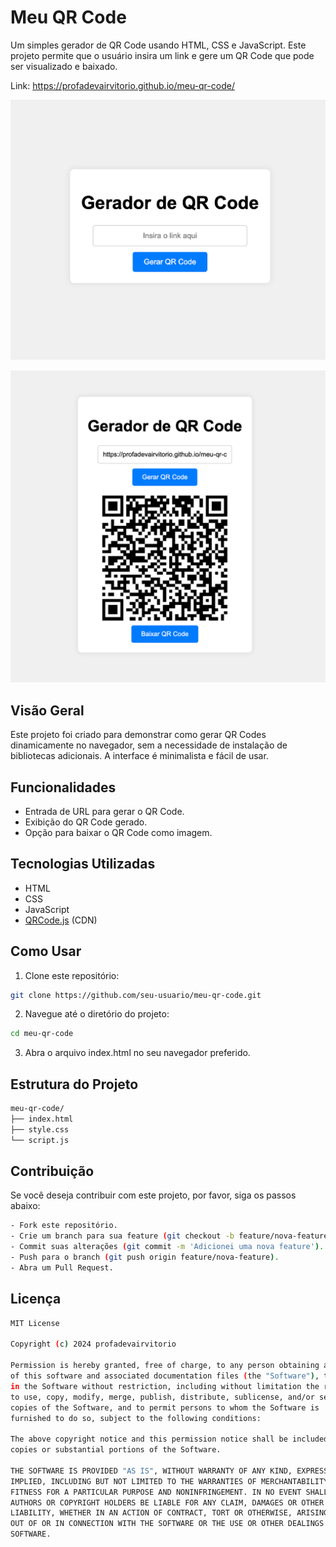 # Meu QR Code

Um simples gerador de QR Code usando HTML, CSS e JavaScript. Este projeto permite que o usuário insira um link e gere um QR Code que pode ser visualizado e baixado.

Link: https://profadevairvitorio.github.io/meu-qr-code/

![img.png](img.png)

![img_1.png](img_1.png)
## Visão Geral

Este projeto foi criado para demonstrar como gerar QR Codes dinamicamente no navegador, sem a necessidade de instalação de bibliotecas adicionais. A interface é minimalista e fácil de usar.


## Funcionalidades

- Entrada de URL para gerar o QR Code.
- Exibição do QR Code gerado.
- Opção para baixar o QR Code como imagem.

## Tecnologias Utilizadas

- HTML
- CSS
- JavaScript
- [QRCode.js](https://cdnjs.cloudflare.com/ajax/libs/qrcodejs/1.0.0/qrcode.min.js) (CDN)

## Como Usar

1. Clone este repositório:

```bash
git clone https://github.com/seu-usuario/meu-qr-code.git
```

2. Navegue até o diretório do projeto:
```bash
cd meu-qr-code
```
   
3. Abra o arquivo index.html no seu navegador preferido.

## Estrutura do Projeto

```bash
meu-qr-code/
├── index.html
├── style.css
└── script.js
```

## Contribuição
Se você deseja contribuir com este projeto, por favor, siga os passos abaixo:

```bash
- Fork este repositório.
- Crie um branch para sua feature (git checkout -b feature/nova-feature).
- Commit suas alterações (git commit -m 'Adicionei uma nova feature').
- Push para o branch (git push origin feature/nova-feature).
- Abra um Pull Request.
```

## Licença
```bash
MIT License

Copyright (c) 2024 profadevairvitorio

Permission is hereby granted, free of charge, to any person obtaining a copy
of this software and associated documentation files (the "Software"), to deal
in the Software without restriction, including without limitation the rights
to use, copy, modify, merge, publish, distribute, sublicense, and/or sell
copies of the Software, and to permit persons to whom the Software is
furnished to do so, subject to the following conditions:

The above copyright notice and this permission notice shall be included in all
copies or substantial portions of the Software.

THE SOFTWARE IS PROVIDED "AS IS", WITHOUT WARRANTY OF ANY KIND, EXPRESS OR
IMPLIED, INCLUDING BUT NOT LIMITED TO THE WARRANTIES OF MERCHANTABILITY,
FITNESS FOR A PARTICULAR PURPOSE AND NONINFRINGEMENT. IN NO EVENT SHALL THE
AUTHORS OR COPYRIGHT HOLDERS BE LIABLE FOR ANY CLAIM, DAMAGES OR OTHER
LIABILITY, WHETHER IN AN ACTION OF CONTRACT, TORT OR OTHERWISE, ARISING FROM,
OUT OF OR IN CONNECTION WITH THE SOFTWARE OR THE USE OR OTHER DEALINGS IN THE
SOFTWARE.
```